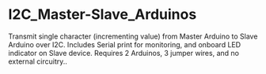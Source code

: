 # I2C_Master-Slave_Arduinos
Transmit single character (incrementing value) from Master Arduino to Slave Arduino over I2C.  Includes Serial print for monitoring, and onboard LED indicator on Slave device.  Requires 2 Arduinos, 3 jumper wires, and no external circuitry..  
